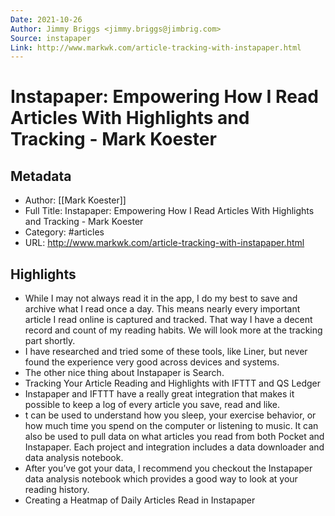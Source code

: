 ```yaml
---
Date: 2021-10-26
Author: Jimmy Briggs <jimmy.briggs@jimbrig.com>
Source: instapaper
Link: http://www.markwk.com/article-tracking-with-instapaper.html
---
```

# Instapaper: Empowering How I Read Articles With Highlights and Tracking - Mark Koester

## Metadata
- Author: [[Mark Koester]]
- Full Title: Instapaper: Empowering How I Read Articles With Highlights and Tracking - Mark Koester
- Category: #articles
- URL: http://www.markwk.com/article-tracking-with-instapaper.html

## Highlights
- While I may not always read it in the app, I do my best to save and archive what I read once a day. This means nearly every important article I read online is captured and tracked. That way I have a decent record and count of my reading habits. We will look more at the tracking part shortly.
- I have researched and tried some of these tools, like Liner, but never found the experience very good across devices and systems.
- The other nice thing about Instapaper is Search.
- Tracking Your Article Reading and Highlights with IFTTT and QS Ledger
- Instapaper and IFTTT have a really great integration that makes it possible to keep a log of every article you save, read and like.
- t can be used to understand how you sleep, your exercise behavior, or how much time you spend on the computer or listening to music. It can also be used to pull data on what articles you read from both Pocket and Instapaper. Each project and integration includes a data downloader and data analysis notebook.
- After you’ve got your data, I recommend you checkout the Instapaper data analysis notebook which provides a good way to look at your reading history.
- Creating a Heatmap of Daily Articles Read in Instapaper
